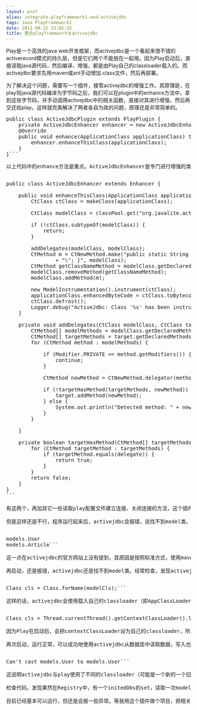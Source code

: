 ```yaml
---
layout: post
alias: integrate-playframework1-and-activejdbc
tags: Java PlayFramework1
date: 2011-09-15 23:03:15
title: 整合playframework与activejdbc
---
```


Play是一个高效的java web开发框架，而activejdbc是一个看起来很不错的activerecord模式的持久层，但是它们两个不能放在一起用。因为Play启动后，直接读取java源代码，然后编译、增强，都是由Play自己的classloader载入的。而activejdbc要求先用maven或ant手动增加.class文件，然后再部署。

为了解决这个问题，需要写一个插件，接管activejdbc的增强工作。其原理是，在play将java源代码编译为字节码之后，我们可以在plugin中的enhance方法中，拿到这些字节码，并手动调用activejdbc中的相关函数，直接对其进行增强，然后再交还给play。这样就完美解决了两者各自为政的问题，原理还是非常简单的。

<span id="more-243"></span>
<pre class="csharpcode"><span class="kwrd">public</span> <span class="kwrd">class</span> ActiveJdbcPlugin extends PlayPlugin {    
    <span class="kwrd">private</span> ActiveJdbcEnhancer enhancer = <span class="kwrd">new</span> ActiveJdbcEnhancer();
    @Override
    <span class="kwrd">public</span> <span class="kwrd">void</span> enhance(ApplicationClass applicationClass) throws Exception {
        enhancer.enhanceThisClass(applicationClass);
    }
}```
<p>以上代码中的enhance方法是重点。ActiveJdbcEnhancer是专门进行增强的类，它的代码是从play-ebean插件和activejdbc本身提供的一个叫activejdbc-instrument的项目中抄来的，内容如下：

<pre class="csharpcode"><span class="kwrd">public</span> <span class="kwrd">class</span> ActiveJdbcEnhancer extends Enhancer {

    <span class="kwrd">public</span> <span class="kwrd">void</span> enhanceThisClass(ApplicationClass applicationClass) throws Exception {
        CtClass ctClass = makeClass(applicationClass);

        CtClass modelClass = classPool.get(<span class="str">"org.javalite.activejdbc.Model"</span>);

        <span class="kwrd">if</span> (!ctClass.subtypeOf(modelClass)) {
            <span class="kwrd">return</span>;
        }

        addDelegates(modelClass, modelClass);
        CtMethod m = CtNewMethod.make(<span class="str">"public static String getClassName() { return \""</span> + modelClass.getName()
                + <span class="str">"\"; }"</span>, modelClass);
        CtMethod getClassNameMethod = modelClass.getDeclaredMethod(<span class="str">"getClassName"</span>);
        modelClass.removeMethod(getClassNameMethod);
        modelClass.addMethod(m);

        <span class="kwrd">new</span> ModelInstrumentation().instrument(ctClass);
        applicationClass.enhancedByteCode = ctClass.toBytecode();
        ctClass.defrost();
        Logger.debug(<span class="str">"ActiveJdbc: Class '%s' has been instrumented"</span>, ctClass.getName());
    }

    <span class="kwrd">private</span> <span class="kwrd">void</span> addDelegates(CtClass modelClass, CtClass target) throws NotFoundException, CannotCompileException {
        CtMethod[] modelMethods = modelClass.getDeclaredMethods();
        CtMethod[] targetMethods = target.getDeclaredMethods();
        <span class="kwrd">for</span> (CtMethod method : modelMethods) {

            <span class="kwrd">if</span> (Modifier.PRIVATE == method.getModifiers()) {
                <span class="kwrd">continue</span>;
            }

            CtMethod newMethod = CtNewMethod.delegator(method, target);

            <span class="kwrd">if</span> (!targetHasMethod(targetMethods, newMethod)) {
                target.addMethod(newMethod);
            } <span class="kwrd">else</span> {
                System.<span class="kwrd">out</span>.println(<span class="str">"Detected method: "</span> + newMethod.getName() + <span class="str">", skipping delegate."</span>);
            }
        }

    }

    <span class="kwrd">private</span> boolean targetHasMethod(CtMethod[] targetMethods, CtMethod <span class="kwrd">delegate</span>) {
        <span class="kwrd">for</span> (CtMethod targetMethod : targetMethods) {
            <span class="kwrd">if</span> (targetMethod.equals(<span class="kwrd">delegate</span>)) {
                <span class="kwrd">return</span> <span class="kwrd">true</span>;
            }
        }
        <span class="kwrd">return</span> <span class="kwrd">false</span>;
    }
}
```

有这两个，再加其它一些读取play配置文件建立连接、关闭连接的方法，这个插件就算基本完成了。

但是这样还是不行，程序运行起来后，activejdbc会报错，说找不到model类。原来我们需要在classpath里，加上一个activejdbc_models.properties的文件，里面写上所有model类的全名（每行一个），如下：

<pre class="csharpcode">models.User
models.Article```

这一点在activejdbc的官方网站上没有提到，其原因是按照标准方式，使用maven或ant进行增强时，会自动生成该文件。但我们就必须手动加上。

再启动，还是报错，activejdbc还是找不到model类。经常检查，发现activejdbc的源代码中，有多处代码如下：

<pre class="csharpcode">Class cls = Class.forName(modelCls);```

这样的话，activejdbc会使用载入自己的classloader（即AppClassLoader）来读取model类，而此时只有playClassLoader才知道从哪儿读，所以读不到。为了解决这个问题，我把多处类似代码改为：

<pre class="csharpcode">Class cls = Thread.currentThread().getContextClassLoader().loadClass(modelCls);```

因为Play在启动后，会把contextClassLoader设为自己的classloader，所以activejdbc可以正确地读取到。

再次启动，运行正常，可以成功地使用activejdbc从数据库中读取数据，写入也没有问题。但很快又发现了一个问题：当我们修改了一个model类的代码，刷新页面后，play重新编译增强，然后报错：

<pre class="csharpcode">Can't cast models.User to models.User```

这说明activejdbc与play使用了不同的classloader（可能是一个新的一个旧的），载入了同一个类。因为Play在重新编译时，会生成新的classloader，所以猜测activejdbc可能缓存了旧的class。

检查代码，发现果然在Registry中，有一个initedDbs的set，读取一次model classes后，就缓存起来。所以我又修改了代码，增加了一个清空函数，在plugin的onApplicationStart里（该函数将在play重新编译后调用）对它清空。

目前已经基本可以运行，但还是会报一些异常。等我用这个插件做个项目，把相关的问题都解决之后，将会把相关代码发布在github上。
